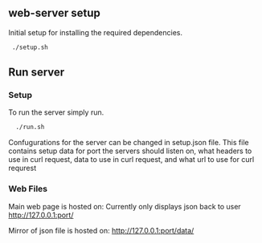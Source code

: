 ## web-server setup

Initial setup for installing the required dependencies.

```bash
 ./setup.sh
```

## Run server

### Setup

To run the server simply run.

```bash
  ./run.sh
```

Confugurations for the server can be changed in setup.json file. This file contains setup data for port the servers should listen on, what headers to use in curl request, data to use in curl request, and what url to use for curl requrest

### Web Files

Main web page is hosted on:
Currently only displays json back to user
http://127.0.0.1:port/

Mirror of json file is hosted on:
http://127.0.0.1:port/data/

